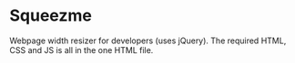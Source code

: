 # Squeezme
Webpage width resizer for developers (uses jQuery). The required HTML, CSS and JS is all in the one HTML file.
